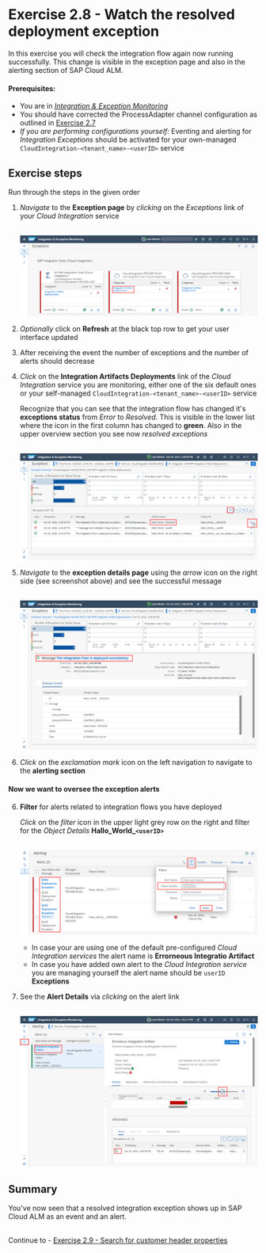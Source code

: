# Exercise 2.8 - Watch the resolved deployment exception

In this exercise you will check the integration flow again now running successfully. This change is visible in the exception page and also in the alerting section of SAP Cloud ALM.

#### Prerequisites:

- You are in [*Integration & Exception Monitoring*](https://teched22-cloudalm-003.eu10.alm.cloud.sap/shell/run?sap-ui-app-id=com.sap.crun.imapp.ui#/Home)
- You should have corrected the ProcessAdapter channel configuration as outlined in [Exercise 2.7](/exercises/ex2/ex27/)
- *If you are performing configurations yourself:* Eventing and alerting for *Integration Exceptions* should be activated for your own-managed `CloudIntegration-<tenant_name>-<userID>` service


## Exercise steps

Run through the steps in the given order

1. *Navigate* to the **Exception page** by *clicking* on the *Exceptions* link of your *Cloud Integration* service
    
    <br>![](/exercises/ex2/images/IMExceptionsLink.png)
    
2. *Optionally* click on **Refresh** at the black top row to get your user interface updated

	
3. After receiving the event the number of exceptions and the number of alerts should decrease


4. *Click* on the **Integration Artifacts Deployments** link of the *Cloud Integration* service you are monitoring, either one of the six default ones or your self-managed `CloudIntegration-<tenant_name>-<userID>` service

    Recognize that you can see that the integration flow has changed it's **exceptions status** from *Error* to *Resolved*. This is visible in the lower list where the icon in the first column has changed to **green**. Also in the upper overview section you see now *resolved exceptions*

    <br>![](/exercises/ex2/images/IMExceptPageSuccessMoveToDetails.png)

5. *Navigate* to the **exception details page** using the *arrow* icon on the right side (see screenshot above) and see the successful message

    <br>![](/exercises/ex2/images/IMExceptDetailsSuccessfulMessage.png)

5. *Click* on the *exclamation mark* icon on the left navigation to navigate to the **alerting section**

#### Now we want to oversee the exception alerts

6. **Filter** for alerts related to integration flows you have deployed

    *Click* on the *filter* icon in the upper light grey row on the right and filter for the *Object Details* **Hallo_World_`<userID>`**

    <br>![](/exercises/ex2/images/IMExceptAlertFilter.png)
    
    - In case your are using one of the default pre-configured *Cloud Integration services* the alert name is **Errorneous Integratio Artifact**
    - In case you have added own alert to the *Cloud Integration service* you are managing yourself the alert name should be `userID` **Exceptions**
   
7. See the **Alert Details** via *clicking* on the alert link

    <br>![](/exercises/ex2/images/IMExceptAlertDetailsSuccessfulMessage.png)


## Summary

You've now seen that a resolved integration exception shows up in SAP Cloud ALM as an event and an alert.

<br>Continue to - [Exercise 2.9 - Search for customer header properties](/exercises/ex2/ex29/)
